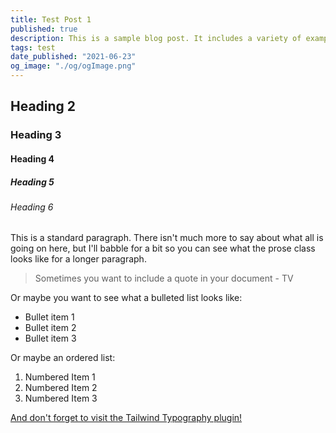 ```yaml
---
title: Test Post 1
published: true
description: This is a sample blog post. It includes a variety of example points to show what your articles will look like out of the box.
tags: test
date_published: "2021-06-23"
og_image: "./og/ogImage.png"
---
```


## Heading 2

### Heading 3

#### Heading 4

##### Heading 5

###### Heading 6

This is a standard paragraph. There isn't much more to say about what all is going on here, but I'll babble for a bit so you can see what the prose class looks like for a longer paragraph.

> Sometimes you want to include a quote in your document - TV

Or maybe you want to see what a bulleted list looks like:

- Bullet item 1
- Bullet item 2
- Bullet item 3

Or maybe an ordered list:

1. Numbered Item 1
2. Numbered Item 2
3. Numbered Item 3

[And don't forget to visit the Tailwind Typography plugin!](https://github.com/tailwindlabs/tailwindcss-typography)
